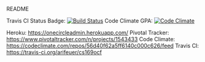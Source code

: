README

Travis CI Status Badge:
[![Build Status](https://travis-ci.org/arifeuer/cs169ocf.svg?branch=master)](https://travis-ci.org/arifeuer/cs169ocf)
Code Climate GPA: 
[![Code Climate](https://codeclimate.com/github/arifeuer/cs169ocf.svg)](https://codeclimate.com/github/arifeuer/cs169ocf)




Heroku: https://onecircleadmin.herokuapp.com/
Pivotal Tracker: https://www.pivotaltracker.com/n/projects/1543433
Code Climate: https://codeclimate.com/repos/56d40f62a5ff6140c000c626/feed
Travis CI: https://travis-ci.org/arifeuer/cs169ocf



